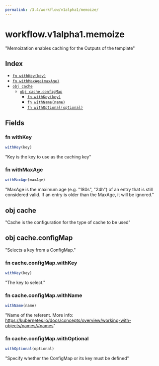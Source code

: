 ```yaml
---
permalink: /3.4/workflow/v1alpha1/memoize/
---
```


# workflow.v1alpha1.memoize

"Memoization enables caching for the Outputs of the template"

## Index

* [`fn withKey(key)`](#fn-withkey)
* [`fn withMaxAge(maxAge)`](#fn-withmaxage)
* [`obj cache`](#obj-cache)
  * [`obj cache.configMap`](#obj-cacheconfigmap)
    * [`fn withKey(key)`](#fn-cacheconfigmapwithkey)
    * [`fn withName(name)`](#fn-cacheconfigmapwithname)
    * [`fn withOptional(optional)`](#fn-cacheconfigmapwithoptional)

## Fields

### fn withKey

```ts
withKey(key)
```

"Key is the key to use as the caching key"

### fn withMaxAge

```ts
withMaxAge(maxAge)
```

"MaxAge is the maximum age (e.g. \"180s\", \"24h\") of an entry that is still considered valid. If an entry is older than the MaxAge, it will be ignored."

## obj cache

"Cache is the configuration for the type of cache to be used"

## obj cache.configMap

"Selects a key from a ConfigMap."

### fn cache.configMap.withKey

```ts
withKey(key)
```

"The key to select."

### fn cache.configMap.withName

```ts
withName(name)
```

"Name of the referent. More info: https://kubernetes.io/docs/concepts/overview/working-with-objects/names/#names"

### fn cache.configMap.withOptional

```ts
withOptional(optional)
```

"Specify whether the ConfigMap or its key must be defined"